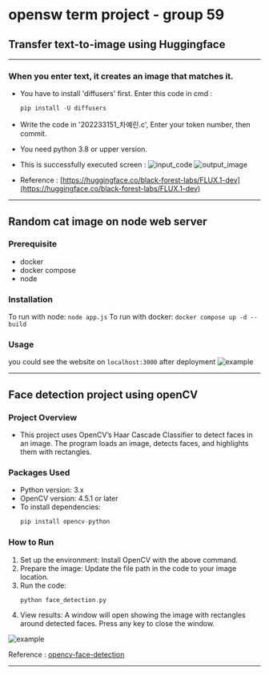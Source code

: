 # opensw term project - group 59

## Transfer text-to-image using Huggingface
---
### When you enter text, it creates an image that matches it.
- You have to install 'diffusers' first.
  Enter this code in cmd :
  ```c
  pip install -U diffusers
- Write the code in '202233151_차예린.c', Enter your token number, then commit.
- You need python 3.8 or upper version.
- This is successfully executed screen : ![input_code](https://github.com/user-attachments/assets/1cf1ec6e-4061-4501-a51f-41aadd5af0f9)
![output_image](https://github.com/user-attachments/assets/719ef260-8ada-4f42-babc-29551df5914a)


- Reference : [https://huggingface.co/black-forest-labs/FLUX.1-dev](https://huggingface.co/black-forest-labs/FLUX.1-dev)
---

## Random cat image on node web server

### Prerequisite
- docker
- docker compose
- node

### Installation
To run with node: `node app.js`
To run with docker: `docker compose up -d --build`

### Usage
you could see the website on `localhost:3000` after deployment
![example](https://github.com/user-attachments/assets/465aed58-32ff-4983-9c62-37c9571f002d)

---

## Face detection project using openCV

### Project Overview
- This project uses OpenCV’s Haar Cascade Classifier to detect faces in an image. The program loads an image, detects faces, and highlights them with rectangles.

### Packages Used
- Python version: 3.x
- OpenCV version: 4.5.1 or later
- To install dependencies:
  ```c
  pip install opencv-python

### How to Run
1. Set up the environment: Install OpenCV with the above command.
2. Prepare the image: Update the file path in the code to your image location.
3. Run the code:
   ```c
   python face_detection.py
4. View results:
   A window will open showing the image with rectangles around detected faces. Press any key to close the window.

![example]("C:/Users/82108/example.png")

Reference : [opencv-face-detection](https://opencv.org/blog/opencv-face-detection-cascade-classifier-vs-yunet/)

---
